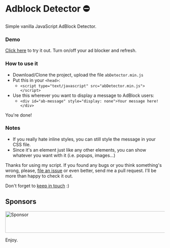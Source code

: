 # Adblock Detector :no_entry:
Simple vanilla JavaScript AdBlock Detector.

### Demo
[Click here](http://r4meau.github.io/abDetector/) to try it out. Turn on/off your ad blocker and refresh.

### How to use it

  - Download/Clone the project, upload the file `abDetector.min.js`  
  - Put this in your `<head>`:
    - `<script type="text/javascript" src="abDetector.min.js"></script>`
  - Use this wherever you want to display a message to AdBlock users:
    - `<div id="ab-message" style="display: none">Your message here!</div>`
    
You're done!

### Notes
- If you really hate inline styles, you can still style the message in your CSS file.
- Since it's an element just like any other elements, you can show whatever you want with it (i.e. popups, images…)

Thanks for using my script. If you found any bugs or you think something's wrong, please, [file an issue](https://github.com/R4meau/abDetector/issues) or even better, send me a pull request. I'll be more than happy to check it out.

Don't forget to [keep in touch](https://twitter.com/r4meau) :)

## Sponsors

<a href="https://app.codesponsor.io/link/Fo4iMpT8bBWXwb54Lj7DPwqL/R4meau/abDetector" rel="nofollow"><img src="https://app.codesponsor.io/embed/Fo4iMpT8bBWXwb54Lj7DPwqL/R4meau/abDetector.svg" style="width: 888px; height: 68px;" alt="Sponsor" /></a>

Enjoy.
